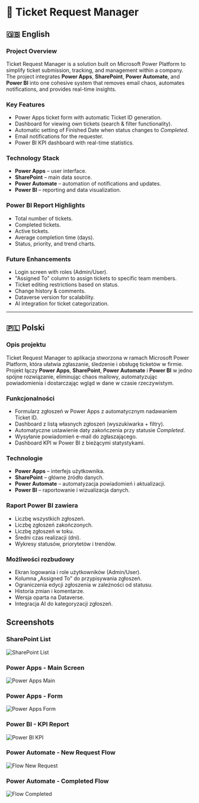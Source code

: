 # 🎫 Ticket Request Manager

## 🇬🇧 English

###  Project Overview
Ticket Request Manager is a solution built on Microsoft Power Platform to simplify ticket submission, tracking, and management within a company.  
The project integrates **Power Apps**, **SharePoint**, **Power Automate**, and **Power BI** into one cohesive system that removes email chaos, automates notifications, and provides real-time insights.

###  Key Features
- Power Apps ticket form with automatic Ticket ID generation.
- Dashboard for viewing own tickets (search & filter functionality).
- Automatic setting of Finished Date when status changes to *Completed*.
- Email notifications for the requester.
- Power BI KPI dashboard with real-time statistics.

###  Technology Stack
- **Power Apps** – user interface.
- **SharePoint** – main data source.
- **Power Automate** – automation of notifications and updates.
- **Power BI** – reporting and data visualization.

###  Power BI Report Highlights
- Total number of tickets.
- Completed tickets.
- Active tickets.
- Average completion time (days).
- Status, priority, and trend charts.

###  Future Enhancements
- Login screen with roles (Admin/User).
- "Assigned To" column to assign tickets to specific team members.
- Ticket editing restrictions based on status.
- Change history & comments.
- Dataverse version for scalability.
- AI integration for ticket categorization.

---

## 🇵🇱 Polski

###  Opis projektu
Ticket Request Manager to aplikacja stworzona w ramach Microsoft Power Platform, która ułatwia zgłaszanie, śledzenie i obsługę ticketów w firmie.  
Projekt łączy **Power Apps**, **SharePoint**, **Power Automate** i **Power BI** w jedno spójne rozwiązanie, eliminując chaos mailowy, automatyzując powiadomienia i dostarczając wgląd w dane w czasie rzeczywistym.

###  Funkcjonalności
- Formularz zgłoszeń w Power Apps z automatycznym nadawaniem Ticket ID.
- Dashboard z listą własnych zgłoszeń (wyszukiwarka + filtry).
- Automatyczne ustawienie daty zakończenia przy statusie *Completed*.
- Wysyłanie powiadomień e-mail do zgłaszającego.
- Dashboard KPI w Power BI z bieżącymi statystykami.

###  Technologie
- **Power Apps** – interfejs użytkownika.
- **SharePoint** – główne źródło danych.
- **Power Automate** – automatyzacja powiadomień i aktualizacji.
- **Power BI** – raportowanie i wizualizacja danych.

###  Raport Power BI zawiera
- Liczbę wszystkich zgłoszeń.
- Liczbę zgłoszeń zakończonych.
- Liczbę zgłoszeń w toku.
- Średni czas realizacji (dni).
- Wykresy statusów, priorytetów i trendów.

###  Możliwości rozbudowy
- Ekran logowania i role użytkowników (Admin/User).
- Kolumna „Assigned To” do przypisywania zgłoszeń.
- Ograniczenia edycji zgłoszenia w zależności od statusu.
- Historia zmian i komentarze.
- Wersja oparta na Dataverse.
- Integracja AI do kategoryzacji zgłoszeń.

## Screenshots

### SharePoint List
![SharePoint List](screenshots/1_sharepoint_list.png)

### Power Apps - Main Screen
![Power Apps Main](screenshots/2_powerapps_main.png)

### Power Apps - Form
![Power Apps Form](screenshots/3_powerapps_form.png)

### Power BI - KPI Report
![Power BI KPI](screenshots/4_powerbi_kpi.png)

### Power Automate - New Request Flow
![Flow New Request](screenshots/5_flow_new_request.png)

### Power Automate - Completed Flow
![Flow Completed](screenshots/6_flow_completed.png)
